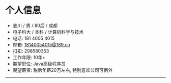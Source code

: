 # 个人信息
 - 姜川 / 男 / 80后 / 成都
 - 电子科大 / 本科 / 计算机科学与技术
 - 电话: 181 4005 4015
 - 邮箱: 18140054015@189.cn
 - 扣扣: 298580353
 - 工作年限: 10年+
 - 期望职位: Java高级程序员
 - 期望薪资: 税后年薪20万左右, 特别喜欢公司可例外

---
